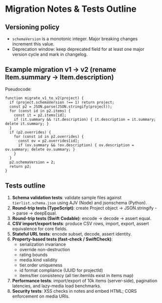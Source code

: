# Migration Notes & Tests Outline

## Versioning policy
- `schemaVersion` is a monotonic integer. Major breaking changes increment this value.
- Deprecation window: keep deprecated field for at least one major version cycle and mark in changelog.

## Example migration v1 -> v2 (rename Item.summary -> Item.description)
Pseudocode:
```
function migrate_v1_to_v2(project) {
  if (project.schemaVersion !== 1) return project;
  const p2 = JSON.parse(JSON.stringify(project));
  for (const id in p2.items) {
    const it = p2.items[id];
    if (it.summary && !it.description) { it.description = it.summary; delete it.summary; }
  }
  if (p2.overrides) {
    for (const id in p2.overrides) {
      const ov = p2.overrides[id];
      if (ov.summary && !ov.description) { ov.description = ov.summary; delete ov.summary; }
    }
  }
  p2.schemaVersion = 2;
  return p2;
}
```

## Tests outline
1. **Schema validation tests**: validate sample files against `tierlist.schema.json` using AJV (Node) and jsonschema (Python).
2. **Round-trip tests (TypeScript)**: create Project object -> JSON.stringify -> parse -> deepEqual.
3. **Round-trip tests (Swift Codable)**: encode -> decode -> assert equal.
4. **CSV import/export tests**: produce CSV rows, import, export, assert equivalence for core fields.
5. **Stateful URL tests**: encode subset, decode, assert identity.
6. **Property-based tests (fast-check / SwiftCheck)**:
   - serialization invariance
   - override non-destruction
   - rating bounds
   - media.kind validity
   - tier.order uniqueness
   - id format compliance (UUID for projectId)
   - items/tier consistency (all tier.itemIds exist in items map)
7. **Performance tests**: import/export of 10k items (server-side), pagination latencies, and lazy-media load benchmarks.
8. **Security tests**: XSS checks in notes and embed HTML; CORS enforcement on media URIs.